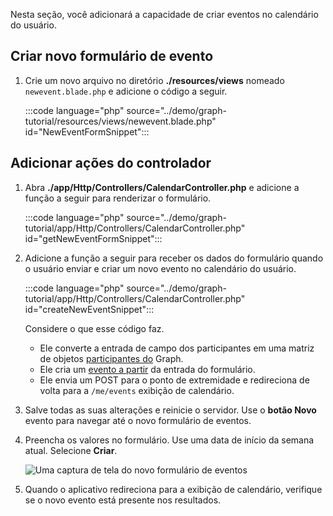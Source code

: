 <!-- markdownlint-disable MD002 MD041 -->

Nesta seção, você adicionará a capacidade de criar eventos no calendário do usuário.

## <a name="create-new-event-form"></a>Criar novo formulário de evento

1. Crie um novo arquivo no diretório **./resources/views** nomeado `newevent.blade.php` e adicione o código a seguir.

    :::code language="php" source="../demo/graph-tutorial/resources/views/newevent.blade.php" id="NewEventFormSnippet":::

## <a name="add-controller-actions"></a>Adicionar ações do controlador

1. Abra **./app/Http/Controllers/CalendarController.php** e adicione a função a seguir para renderizar o formulário.

    :::code language="php" source="../demo/graph-tutorial/app/Http/Controllers/CalendarController.php" id="getNewEventFormSnippet":::

1. Adicione a função a seguir para receber os dados do formulário quando o usuário enviar e criar um novo evento no calendário do usuário.

    :::code language="php" source="../demo/graph-tutorial/app/Http/Controllers/CalendarController.php" id="createNewEventSnippet":::

    Considere o que esse código faz.

    - Ele converte a entrada de campo dos participantes em uma matriz de objetos [participantes do](https://docs.microsoft.com/graph/api/resources/attendee?view=graph-rest-1.0) Graph.
    - Ele cria um [evento a partir](https://docs.microsoft.com/graph/api/resources/event?view=graph-rest-1.0) da entrada do formulário.
    - Ele envia um POST para o ponto de extremidade e redireciona de volta para a `/me/events` exibição de calendário.

1. Salve todas as suas alterações e reinicie o servidor. Use o **botão Novo** evento para navegar até o novo formulário de eventos.

1. Preencha os valores no formulário. Use uma data de início da semana atual. Selecione **Criar**.

    ![Uma captura de tela do novo formulário de eventos](images/create-event-01.png)

1. Quando o aplicativo redireciona para a exibição de calendário, verifique se o novo evento está presente nos resultados.

